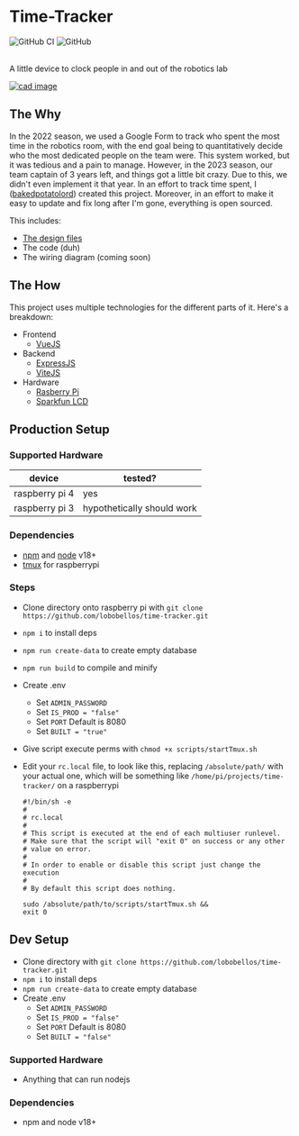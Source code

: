 # Time-Tracker

![GitHub CI](https://github.com/lobobellos/time-tracker/actions/workflows/buildtest.yml/badge.svg) ![GitHub](https://img.shields.io/github/license/lobobellos/time-tracker)

<br>
A little device to clock people in and out of the robotics lab

[
![cad image](https://github.com/lobobellos/time-tracker/assets/93680829/fd916e13-eff8-4b7e-818e-c1f328ce2745)
](https://cad.onshape.com/documents/744ff102151cab140cc34028/w/d09d87bab049e0b5aa94faa4/e/a5d924fb01be7d6582799c44?renderMode=0&uiState=647a2cdb5326cc1f6f38e3dc)

## The Why

In the 2022 season, we used a Google Form to track who spent the most time in the robotics room, with the end goal being to quantitatively decide who the most dedicated people on the team were. This system worked, but it was tedious and a pain to manage. However, in the 2023 season, our team captain of 3 years left, and things got a little bit crazy. Due to this, we didn't even implement it that year. In an effort to track time spent, I ([bakedpotatolord](https://github.com/bakedpotatolord)) created this project. Moreover, in an effort to make it easy to update and fix long after I'm gone, everything is open sourced.

This includes:

- [The design files](https://cad.onshape.com/documents/744ff102151cab140cc34028/w/d09d87bab049e0b5aa94faa4/e/a5d924fb01be7d6582799c44?renderMode=0&uiState=647a2cdb5326cc1f6f38e3dc)
- The code (duh)
- The wiring diagram (coming soon)

## The How

This project uses multiple technologies for the different parts of it. Here's a breakdown:

- Frontend
  - [VueJS](https://vuejs.org/)
- Backend
  - [ExpressJS](https://expressjs.com/)
  - [ViteJS](https://vitejs.dev/)
- Hardware
  - [Rasberry Pi](https://www.raspberrypi.com/)
  - [Sparkfun LCD](https://www.mouser.com/ProductDetail/SparkFun/LCD-00255?qs=WyAARYrbSnZUIzZ3sJcVBQ%3D%3D&mgh=1)

## Production Setup

### Supported Hardware

| device         | tested?                    |
| -------------- | -------------------------- |
| raspberry pi 4 | yes                        |
| raspberry pi 3 | hypothetically should work |

### Dependencies

- [npm](https://www.npmjs.com/) and [node](nodejs.org) v18+
- [tmux](https://github.com/tmux/tmux/wiki) for raspberrypi

### Steps

- Clone directory onto raspberry pi with `git clone https://github.com/lobobellos/time-tracker.git`
- `npm i` to install deps
- `npm run create-data` to create empty database
- `npm run build` to compile and minify
- Create .env
  - Set `ADMIN_PASSWORD`
  - Set `IS_PROD = "false"`
  - Set `PORT` Default is 8080
  - Set `BUILT = "true"`
- Give script execute perms with `chmod +x scripts/startTmux.sh`
- Edit your `rc.local` file, to look like this, replacing `/absolute/path/` with your actual one, which will be something like `/home/pi/projects/time-tracker/` on a raspberrypi

  ```shell
  #!/bin/sh -e
  #
  # rc.local
  #
  # This script is executed at the end of each multiuser runlevel.
  # Make sure that the script will "exit 0" on success or any other
  # value on error.
  #
  # In order to enable or disable this script just change the execution
  #
  # By default this script does nothing.

  sudo /absolute/path/to/scripts/startTmux.sh &&
  exit 0
  ```

## Dev Setup

- Clone directory with `git clone https://github.com/lobobellos/time-tracker.git`
- `npm i` to install deps
- `npm run create-data` to create empty database
- Create .env
  - Set `ADMIN_PASSWORD`
  - Set `IS_PROD = "false"`
  - Set `PORT` Default is 8080
  - Set `BUILT = "false"` 

### Supported Hardware

- Anything that can run nodejs

### Dependencies

- npm and node v18+
